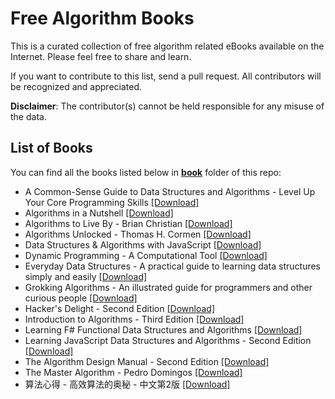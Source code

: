 # Free Algorithm Books

This is a curated collection of free algorithm related eBooks available on the Internet. Please feel free to share and learn.

If you want to contribute to this list, send a pull request. All contributors will be recognized and appreciated.

**Disclaimer**: The contributor(s) cannot be held responsible for any misuse of the data.

## List of Books

You can find all the books listed below in [**book**](/book) folder of this repo:

* A Common-Sense Guide to Data Structures and Algorithms - Level Up Your Core Programming Skills [[Download]](/book/A%20Common-Sense%20Guide%20to%20Data%20Structures%20and%20Algorithms%20-%20Level%20Up%20Your%20Core%20Programming%20Skills.epub)
* Algorithms in a Nutshell [[Download]](/book/Algorithms%20in%20a%20Nutshell.epub)
* Algorithms to Live By - Brian Christian [[Download]](/book/Algorithms%20to%20Live%20By%20-%20Brian%20Christian.epub)
* Algorithms Unlocked - Thomas H. Cormen [[Download]](/book/Algorithms%20Unlocked%20-%20Thomas%20H.%20Cormen.epub)
* Data Structures & Algorithms with JavaScript [[Download]](/book/Data%20Structures%20%26%20Algorithms%20with%20JavaScript.pdf)
* Dynamic Programming - A Computational Tool [[Download]](/book/Dynamic%20Programming%20-%20A%20Computational%20Tool.pdf)
* Everyday Data Structures - A practical guide to learning data structures simply and easily [[Download]](/book/Everyday%20Data%20Structures%20-%20A%20practical%20guide%20to%20learning%20data%20structures%20simply%20and%20easily.epub)
* Grokking Algorithms - An illustrated guide for programmers and other curious people [[Download]](/book/Grokking%20Algorithms%20-%20An%20illustrated%20guide%20for%20programmers%20and%20other%20curious%20people.pdf)
* Hacker's Delight - Second Edition [[Download]](/book/Hacker%27s%20Delight%20-%20Second%20Edition.pdf)
* Introduction to Algorithms - Third Edition [[Download]](/book/Introduction%20to%20Algorithms%20-%20Third%20Edition.pdf)
* Learning F# Functional Data Structures and Algorithms [[Download]](/book/Learning%20F%23%20Functional%20Data%20Structures%20and%20Algorithms.pdf)
* Learning JavaScript Data Structures and Algorithms - Second Edition [[Download]](/book/Learning%20JavaScript%20Data%20Structures%20and%20Algorithms%20-%20Second%20Edition.pdf)
* The Algorithm Design Manual - Second Edition [[Download]](/book/The%20Algorithm%20Design%20Manual%20-%20Second%20Edition.pdf)
* The Master Algorithm - Pedro Domingos [[Download]](/book/The%20Master%20Algorithm%20-%20Pedro%20Domingos.epub)
* 算法心得 - 高效算法的奥秘 - 中文第2版 [[Download]](/book/%E7%AE%97%E6%B3%95%E5%BF%83%E5%BE%97%20-%20%E9%AB%98%E6%95%88%E7%AE%97%E6%B3%95%E7%9A%84%E5%A5%A5%E7%A7%98%20-%20%E4%B8%AD%E6%96%87%E7%AC%AC2%E7%89%88.pdf)

